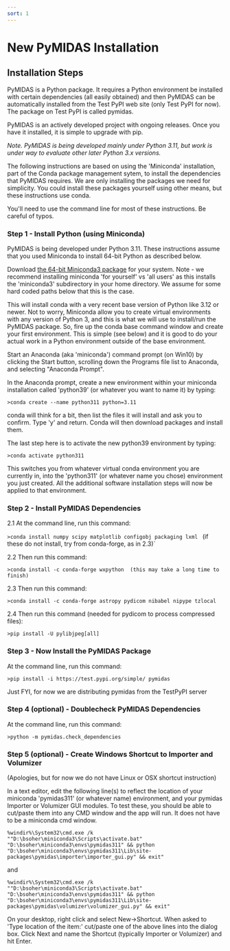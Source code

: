 ```yaml
---
sort: 1
---
```


# New PyMIDAS Installation

## Installation Steps

PyMIDAS is a Python package. It requires a Python environment be installed with certain dependencies (all easily obtained) and then PyMIDAS can be automatically installed from the Test PyPI web site (only Test PyPI for now). The package on Test PyPI is called pymidas. 

PyMIDAS is an actively developed project with ongoing releases. Once you have it installed, it is simple to upgrade with pip. 

_Note. PyMIDAS is being developed mainly under Python 3.11, but work is under way to evaluate other later Python 3.x versions._

The following instructions are based on using the 'Miniconda' installation, part of the Conda package management sytem, to install the dependencies that PyMIDAS requires. We are only installing the packages we need for simplicity. You could install these packages yourself using other means, but these instructions use conda. 

You'll need to use the command line for most of these instructions. Be careful of typos.

### Step 1 - Install Python (using Miniconda)

PyMIDAS is being developed under Python 3.11. These instructions assume that you used Miniconda to install 64-bit Python as described below.

Download [the 64-bit Miniconda3 package](https://docs.conda.io/en/latest/miniconda.html) for your system. Note - we recommend installing miniconda 'for yourself' vs 'all users' as this installs the 'miniconda3' subdirectory in your home directory. We assume for some hard coded paths below that this is the case.

This will install conda with a very recent base version of Python like 3.12 or newer. Not to worry, Miniconda allow you to create virtual environments with any version of Python 3, and this is what we will use to install/run the PyMIDAS package. So, fire up the conda base command window and create your first environment. This is simple (see below) and it is good to do your actual work in a Python environment outside of the base environment.

Start an Anaconda (aka 'miniconda') command prompt (on Win10) by clicking the Start button, scrolling down the Programs file list to Anaconda, and selecting "Anaconda Prompt".

In the Anaconda prompt, create a new environment within your miniconda installation called 'python39' (or whatever you want to name it) by typing:  

`>conda create --name python311 python=3.11` 

conda will think for a bit, then list the files it will install and ask you to confirm. Type 'y' and return. Conda will then download packages and install them.

The last step here is to activate the new python39 environment by typing: 

`>conda activate python311` 

This switches you from whatever virtual conda environment you are currently in, into the 'python311' (or whatever name you chose) environment you just created. All the additional software installation steps will now be applied to that environment.

### Step 2 - Install PyMIDAS Dependencies

2.1 At the command line, run this command:
 
`>conda install numpy scipy matplotlib configobj packaging lxml `  (if these do not install, try from conda-forge, as in 2.3)` 

2.2 Then run this command:

`>conda install -c conda-forge wxpython  (this may take a long time to finish)`

2.3 Then run this command:

`>conda install -c conda-forge astropy pydicom nibabel nipype tzlocal`

2.4 Then run this command (needed for pydicom to process compressed files):

`>pip install -U pylibjpeg[all]`

### Step 3 - Now Install the PyMIDAS Package 

At the command line, run this command:
 
`>pip install -i https://test.pypi.org/simple/ pymidas`

Just FYI, for now we are distributing pymidas from the TestPyPI server

### Step 4 (optional) - Doublecheck PyMIDAS Dependencies 

At the command line, run this command:
 
`>python -m pymidas.check_dependencies `

### Step 5 (optional) - Create Windows Shortcut to Importer and Volumizer

(Apologies, but for now we do not have Linux or OSX shortcut instruction)

In a text editor, edit the following line(s) to reflect the location of your miniconda 'pymidas311' (or whatever name) environment, and your pymidas Importer or Volumizer GUI modules. To test these, you should be able to cut/paste them into any CMD window and the app will run. It does not have to be a miniconda cmd window.

`%windir%\System32\cmd.exe /k ""D:\bsoher\miniconda3\Scripts\activate.bat" "D:\bsoher\miniconda3\envs\pymidas311" && python "D:\bsoher\miniconda3\envs\pymidas311\Lib\site-packages\pymidas\importer\importer_gui.py" && exit"`

and

`%windir%\System32\cmd.exe /k ""D:\bsoher\miniconda3\Scripts\activate.bat" "D:\bsoher\miniconda3\envs\pymidas311" && python "D:\bsoher\miniconda3\envs\pymidas311\Lib\site-packages\pymidas\volumizer\volumizer_gui.py" && exit"`

On your desktop, right click and select New->Shortcut. When asked to 'Type location of the item:' cut/paste one of the above lines into the dialog box. Click Next and name the Shortcut (typically Importer or Volumizer) and hit Enter.

